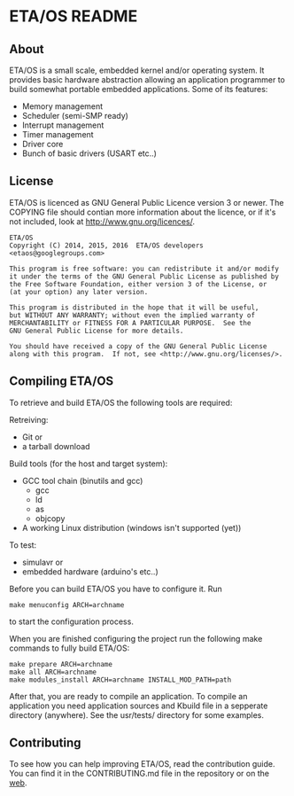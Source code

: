 ETA/OS README
=============

About
-----

ETA/OS is a small scale, embedded kernel and/or operating system. It provides
basic hardware abstraction allowing an application programmer to build somewhat
portable embedded applications. Some of its features:

  * Memory management
  * Scheduler (semi-SMP ready)
  * Interrupt management
  * Timer management
  * Driver core
  * Bunch of basic drivers (USART etc..)

License
-------

ETA/OS is licenced as GNU General Public Licence version 3 or newer. 
The COPYING file should contian more information about the licence, or
if it's not included, look at http://www.gnu.org/licences/.

    ETA/OS
    Copyright (C) 2014, 2015, 2016  ETA/OS developers <etaos@googlegroups.com>

    This program is free software: you can redistribute it and/or modify
    it under the terms of the GNU General Public License as published by
    the Free Software Foundation, either version 3 of the License, or
    (at your option) any later version.

    This program is distributed in the hope that it will be useful,
    but WITHOUT ANY WARRANTY; without even the implied warranty of
    MERCHANTABILITY or FITNESS FOR A PARTICULAR PURPOSE.  See the
    GNU General Public License for more details.

    You should have received a copy of the GNU General Public License
    along with this program.  If not, see <http://www.gnu.org/licenses/>.

Compiling ETA/OS
----------------

To retrieve and build ETA/OS the following tools are required:

Retreiving:
  * Git
or
  * a tarball download

Build tools (for the host and target system):
  * GCC tool chain (binutils and gcc)
    - gcc
    - ld
    - as
    - objcopy
  * A working Linux distribution (windows isn't supported (yet))

To test:
  * simulavr
or
  * embedded hardware (arduino's etc..)

Before you can build ETA/OS you have to configure it. Run

    make menuconfig ARCH=archname

to start the configuration process.

When you are finished configuring the project run the following make commands
to fully build ETA/OS:

    make prepare ARCH=archname
    make all ARCH=archname
    make modules_install ARCH=archname INSTALL_MOD_PATH=path

After that, you are ready to compile an application. To compile an application
you need application sources and Kbuild file in a sepperate directory (anywhere).
See the usr/tests/ directory for some examples.

Contributing
------------

To see how you can help improving ETA/OS, read the contribution guide. You can
find it in the CONTRIBUTING.md file in the repository or on the
[web](http://bietje.net/etaos-site/contrib.html).

